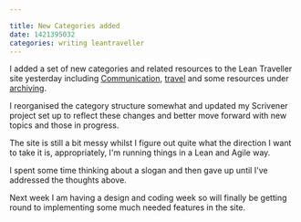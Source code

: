 ```yaml
---

title: New Categories added
date: 1421395032
categories: writing leantraveller
---
```


I added a set of new categories and related resources to the Lean Traveller site yesterday including [Communication](https://theleantraveller.com/communication), [travel](https://theleantraveller.com/travel) and some resources under [archiving](https://theleantraveller.com/archiving).

I reorganised the category structure somewhat and updated my Scrivener project set up to reflect these changes and better move forward with new topics and those in progress.

The site is still a bit messy whilst I figure out quite what the direction I want to take it is, appropriately, I'm running things in a Lean and Agile way.

I spent some time thinking about a slogan and then gave up until I've addressed the thoughts above.

Next week I am having a design and coding week so will finally be getting round to implementing some much needed features in the site.
